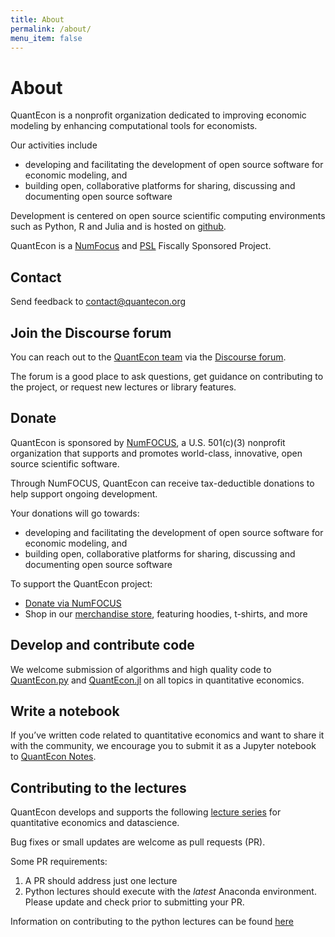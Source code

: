 ```yaml
---
title: About
permalink: /about/
menu_item: false
---
```

# About

QuantEcon is a nonprofit organization dedicated to improving economic modeling by enhancing computational tools for economists.  

Our activities include

*   developing and facilitating the development of open source software for economic modeling, and
*   building open, collaborative platforms for sharing, discussing and documenting open source software

Development is centered on open source scientific computing environments such as Python, R and Julia and is hosted on [github](https://github.com/QuantEcon/). 

QuantEcon is a [NumFocus](http://www.numfocus.org/) and [PSL](https://psl-foundation.org/) Fiscally Sponsored Project. 

## Contact

Send feedback to [contact@quantecon.org](mailto:contact@quantecon.org)

## Join the Discourse forum

You can reach out to the [QuantEcon team](/team) via the [Discourse forum](http://discourse.quantecon.org/). 

The forum is a good place to ask questions, get guidance on contributing to the project, or request new lectures or library features.

## Donate

QuantEcon is sponsored by [NumFOCUS](https://numfocus.org/), a U.S. 501(c)(3) nonprofit organization that supports and promotes world-class, innovative, open source scientific software.

Through NumFOCUS, QuantEcon can receive tax-deductible donations to help support ongoing development. 

Your donations will go towards:

*   developing and facilitating the development of open source software for economic modeling, and
*   building open, collaborative platforms for sharing, discussing and documenting open source software

To support the QuantEcon project:

*   [Donate via NumFOCUS](https://numfocus.org/donate-to-quantecon)
*   Shop in our [merchandise store](http://quantecon.org/store), featuring hoodies, t-shirts, and more

## Develop and contribute code

We welcome submission of algorithms and high quality code to [QuantEcon.py](https://github.com/QuantEcon/QuantEcon.py) and [QuantEcon.jl](https://github.com/QuantEcon/QuantEcon.jl) on all topics in quantitative economics.

## Write a notebook

If you’ve written code related to quantitative economics and want to share it with the community, we encourage you to submit it as a Jupyter notebook to [QuantEcon Notes](https://notes.quantecon.org/).

## Contributing to the lectures

QuantEcon develops and supports the following [lecture series](/lectures) for quantitative economics and datascience. 

Bug fixes or small updates are welcome as pull requests (PR). 

Some PR requirements:

1. A PR should address just one lecture
2. Python lectures should execute with the *latest* Anaconda environment.
   Please update and check prior to submitting your PR.

Information on contributing to the python lectures can be found [here](https://manual.quantecon.org/intro.html)
